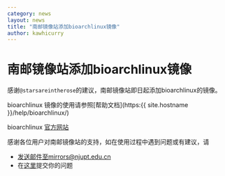 ```yaml
---
category: news
layout: news
title: "南邮镜像站添加bioarchlinux镜像"
author: kawhicurry
---
```


# 南邮镜像站添加bioarchlinux镜像

感谢`@starsareintherose`的建议，南邮镜像站即日起添加bioarchlinux的镜像。

bioarchlinux 镜像的使用请参照[帮助文档](https:{{ site.hostname }}/help/bioarchlinux/)

bioarchlinux [官方网站](https://bioarchlinux.org/)

感谢各位用户对南邮镜像站的支持，如在使用过程中遇到问题或有建议，请
- 发送邮件至mirrors@njupt.edu.cn
- 在[这里](https://github.com/NJUPT-Mirrors-Group/issues/)提交你的问题
